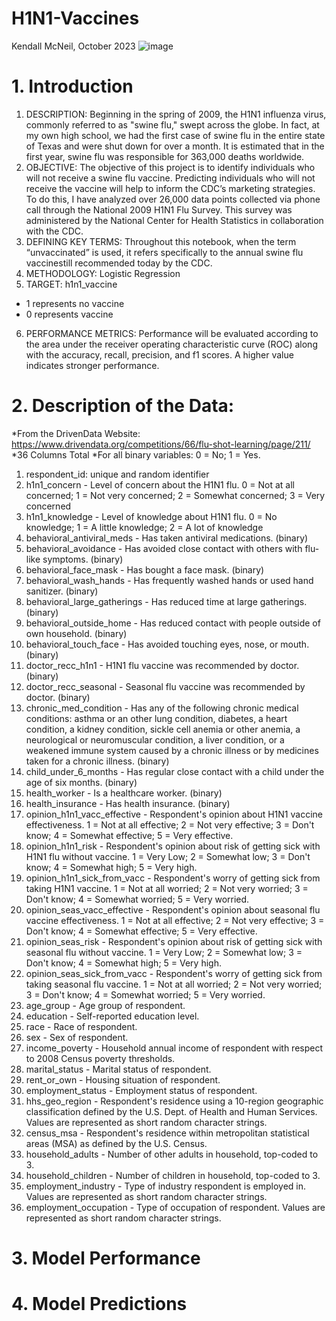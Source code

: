 # H1N1-Vaccines
Kendall McNeil, October 2023
![image](https://github.com/kmcneil901/H1N1-Vaccines/assets/139075900/a3915cb7-ffa5-4cab-af72-502a1ef23ac4)

# 1. Introduction
1. DESCRIPTION: Beginning in the spring of 2009, the H1N1 influenza virus, commonly referred to as "swine flu," swept across the globe. In fact, at my own high school, we had the first case of swine flu in the entire state of Texas and were shut down for over a month. It is estimated that in the first year, swine flu was responsible for 363,000 deaths worldwide.
2. OBJECTIVE: The objective of this project is to identify individuals who will not receive a swine flu vaccine. Predicting individuals who will not receive the vaccine will help to inform the CDC’s marketing strategies. To do this, I have analyzed over 26,000 data points collected via phone call through the National 2009 H1N1 Flu Survey. This survey was administered by the National Center for Health Statistics in collaboration with the CDC.
3. DEFINING KEY TERMS: Throughout this notebook, when the term “unvaccinated” is used, it refers specifically to the annual swine flu vaccinestill recommended today by the CDC.
4. METHODOLOGY: Logistic Regression
5. TARGET: h1n1_vaccine
  - 1 represents no vaccine
  - 0 represents vaccine
6. PERFORMANCE METRICS: Performance will be evaluated according to the area under the receiver operating characteristic curve (ROC) along with the accuracy, recall, precision, and f1 scores. A higher value indicates stronger performance.

# 2. Description of the Data:
*From the DrivenData Website: https://www.drivendata.org/competitions/66/flu-shot-learning/page/211/
*36 Columns Total
*For all binary variables: 0 = No; 1 = Yes.

1. respondent_id: unique and random identifier
2. h1n1_concern - Level of concern about the H1N1 flu. 0 = Not at all concerned; 1 = Not very concerned; 2 = Somewhat concerned; 3 = Very concerned
3. h1n1_knowledge - Level of knowledge about H1N1 flu. 0 = No knowledge; 1 = A little knowledge; 2 = A lot of knowledge
4. behavioral_antiviral_meds - Has taken antiviral medications. (binary)
5. behavioral_avoidance - Has avoided close contact with others with flu-like symptoms. (binary)
6. behavioral_face_mask - Has bought a face mask. (binary)
7. behavioral_wash_hands - Has frequently washed hands or used hand sanitizer. (binary)
8. behavioral_large_gatherings - Has reduced time at large gatherings. (binary)
9. behavioral_outside_home - Has reduced contact with people outside of own household. (binary)
10. behavioral_touch_face - Has avoided touching eyes, nose, or mouth. (binary)
11. doctor_recc_h1n1 - H1N1 flu vaccine was recommended by doctor. (binary)
12. doctor_recc_seasonal - Seasonal flu vaccine was recommended by doctor. (binary)
13. chronic_med_condition - Has any of the following chronic medical conditions: asthma or an other lung condition, diabetes, a heart condition, a kidney condition, sickle cell anemia or other anemia, a neurological or neuromuscular condition, a liver condition, or a weakened immune system caused by a chronic illness or by medicines taken for a chronic illness. (binary)
14. child_under_6_months - Has regular close contact with a child under the age of six months. (binary)
15. health_worker - Is a healthcare worker. (binary)
16. health_insurance - Has health insurance. (binary)
17. opinion_h1n1_vacc_effective - Respondent's opinion about H1N1 vaccine effectiveness. 1 = Not at all effective; 2 = Not very effective; 3 = Don't know; 4 = Somewhat effective; 5 = Very effective.
18. opinion_h1n1_risk - Respondent's opinion about risk of getting sick with H1N1 flu without vaccine. 1 = Very Low; 2 = Somewhat low; 3 = Don't know; 4 = Somewhat high; 5 = Very high.
19. opinion_h1n1_sick_from_vacc - Respondent's worry of getting sick from taking H1N1 vaccine. 1 = Not at all worried; 2 = Not very worried; 3 = Don't know; 4 = Somewhat worried; 5 = Very worried.
20. opinion_seas_vacc_effective - Respondent's opinion about seasonal flu vaccine effectiveness. 1 = Not at all effective; 2 = Not very effective; 3 = Don't know; 4 = Somewhat effective; 5 = Very effective.
21. opinion_seas_risk - Respondent's opinion about risk of getting sick with seasonal flu without vaccine. 1 = Very Low; 2 = Somewhat low; 3 = Don't know; 4 = Somewhat high; 5 = Very high.
22. opinion_seas_sick_from_vacc - Respondent's worry of getting sick from taking seasonal flu vaccine. 1 = Not at all worried; 2 = Not very worried; 3 = Don't know; 4 = Somewhat worried; 5 = Very worried.
23. age_group - Age group of respondent.
24. education - Self-reported education level.
25. race - Race of respondent.
26. sex - Sex of respondent.
27. income_poverty - Household annual income of respondent with respect to 2008 Census poverty thresholds.
28. marital_status - Marital status of respondent.
29. rent_or_own - Housing situation of respondent.
30. employment_status - Employment status of respondent.
31. hhs_geo_region - Respondent's residence using a 10-region geographic classification defined by the U.S. Dept. of Health and Human Services. Values are represented as short random character strings.
32. census_msa - Respondent's residence within metropolitan statistical areas (MSA) as defined by the U.S. Census.
33. household_adults - Number of other adults in household, top-coded to 3.
34. household_children - Number of children in household, top-coded to 3.
35. employment_industry - Type of industry respondent is employed in. Values are represented as short random character strings.
36. employment_occupation - Type of occupation of respondent. Values are represented as short random character strings.

# 3. Model Performance


# 4. Model Predictions
